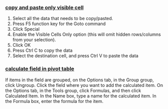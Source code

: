 ### [copy and paste only visible cell](http://www.ozgrid.com/forum/showthread.php?t=28163)
  1. Select all the data that needs to be copy/pasted.
  2. Press F5 function key for the Goto command
  3. Click Special
  4. Enable the Visible Cells Only option (this will omit hidden rows/columns from your selection).
  5. Click OK
  6. Press Ctrl C to copy the data
  7. Select the destination cell, and press Ctrl V to paste the data

### [calculate field in pivot table](https://support.office.com/en-nz/article/Calculate-values-in-a-PivotTable-report-697406b6-ee20-4a39-acea-8128b5e904b8)
If items in the field are grouped, on the Options tab, in the Group group, click Ungroup.
Click the field where you want to add the calculated item.
On the Options tab, in the Tools group, click Formulas, and then click Calculated Item.
In the Name box, type a name for the calculated item.
In the Formula box, enter the formula for the item.
